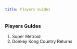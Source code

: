 ```yaml
---
title: Players Guides
---
```


### Players Guides

<ol>
<li>Super Metroid</li>
<li>Donkey Kong Country Returns</li>
</ol>
